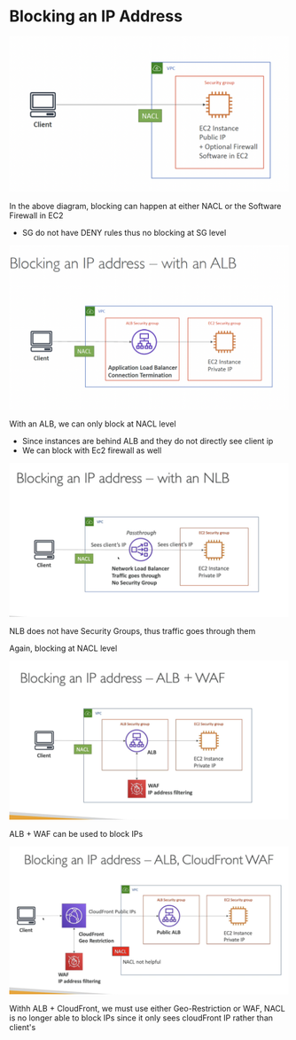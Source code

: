 # Blocking an IP Address

![b4599c267397dff472c700f1ccb67958.png](../../images/b4599c267397dff472c700f1ccb67958.png)

In the above diagram, blocking can happen at either NACL or the Software Firewall in EC2
- SG do not have DENY rules thus no blocking at SG level


![988ad1c727bc9c146c152d2411608ead.png](../../images/988ad1c727bc9c146c152d2411608ead.png)

With an ALB, we can only block at NACL level
- Since instances are behind ALB and they do not directly see client ip
- We can block with Ec2 firewall as well 


![0fae9fb859f828b918301f58a7f16f1d.png](../../images/0fae9fb859f828b918301f58a7f16f1d.png)


NLB does not have Security Groups, thus traffic goes through them

Again, blocking at NACL level


![127c0a6cecefa59fde0cd7d9f669bb50.png](../../images/127c0a6cecefa59fde0cd7d9f669bb50.png)


ALB + WAF can be used to block IPs


![95ab610e6b0b7c8b8d8f994910956ebe.png](../../images/95ab610e6b0b7c8b8d8f994910956ebe.png)


Withh ALB + CloudFront, we must use either Geo-Restriction or WAF, NACL is no longer able to block IPs since it only sees cloudFront IP rather than client's